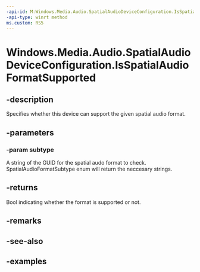 ```yaml
---
-api-id: M:Windows.Media.Audio.SpatialAudioDeviceConfiguration.IsSpatialAudioFormatSupported(System.String)
-api-type: winrt method
ms.custom: RS5
---
```


<!-- Method syntax.
public bool SpatialAudioDeviceConfiguration.IsSpatialAudioFormatSupported(String subtype)
-->

# Windows.Media.Audio.SpatialAudioDeviceConfiguration.IsSpatialAudioFormatSupported

## -description
Specifies whether this device can support the given spatial audio format.

## -parameters
### -param subtype
A string of the GUID for the spatial audo format to check. SpatialAudioFormatSubtype enum will return the neccesary strings.

## -returns
Bool indicating whether the format is supported or not.

## -remarks

## -see-also

## -examples

